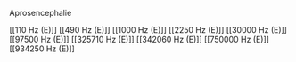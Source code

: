 

Aprosencephalie

[[110 Hz (E)]]
[[490 Hz (E)]]
[[1000 Hz (E)]]
[[2250 Hz (E)]]
[[30000 Hz (E)]]
[[97500 Hz (E)]]
[[325710 Hz (E)]]
[[342060 Hz (E)]]
[[750000 Hz (E)]]
[[934250 Hz (E)]]